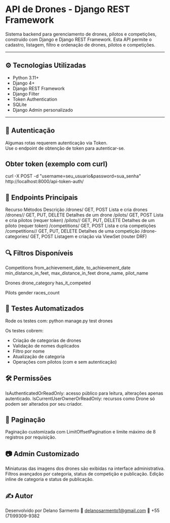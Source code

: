 # API de Drones - Django REST Framework

Sistema backend para gerenciamento de drones, pilotos e competições, construído com Django e Django REST Framework. Esta API permite o cadastro, listagem, filtro e ordenação de drones, pilotos e competições.

---

## ⚙️ Tecnologias Utilizadas

- Python 3.11+
- Django 4+
- Django REST Framework
- Django Filter
- Token Authentication
- SQLite
- Django Admin personalizado

---

## 🔐 Autenticação

Algumas rotas requerem autenticação via Token.  
Use o endpoint de obtenção de token para autenticar-se.

## Obter token (exemplo com curl)

curl -X POST -d "username=seu_usuario&password=sua_senha" http://localhost:8000/api-token-auth/

## 🔄 Endpoints Principais

Recurso	Métodos	Descrição
/drones/	GET, POST	Lista e cria drones
/drones/<id>/	GET, PUT, DELETE	Detalhes de um drone
/pilots/	GET, POST	Lista e cria pilotos (requer token)
/pilots/<id>/	GET, PUT, DELETE	Detalhes de um piloto (requer token)
/competitions/	GET, POST	Lista e cria competições
/competitions/<id>/	GET, PUT, DELETE	Detalhes de uma competição
/drone-categories/	GET, POST	Listagem e criação via ViewSet (router DRF)

## 🔍 Filtros Disponíveis

Competitions
from_achievement_date, to_achievement_date
min_distance_in_feet, max_distance_in_feet
drone_name, pilot_name

Drones
drone_category
has_it_competed

Pilots
gender
races_count

## 🧪 Testes Automatizados

Rode os testes com:
python manage.py test drones

Os testes cobrem:

- Criação de categorias de drones
- Validação de nomes duplicados
- Filtro por nome
- Atualização de categoria
- Operações com pilotos (com e sem autenticação)

## 🛠️ Permissões

IsAuthenticatedOrReadOnly: acesso público para leitura, alterações apenas autenticado.
IsCurrentUserOwnerOrReadOnly: recursos como Drone só podem ser alterados por seu criador.

## 🧭 Paginação

Paginação customizada com LimitOffsetPagination e limite máximo de 8 registros por requisição.

## 📷 Admin Customizado

Miniaturas das imagens dos drones são exibidas na interface administrativa.
Filtros avançados por categoria, status de competição e publicação.
Edição inline de categoria e status de publicação.

## ✍️ Autor

Desenvolvido por Delano Sarmento
📧 delanosarmento1@gmail.com
📱 +55 (71)99309-9382
